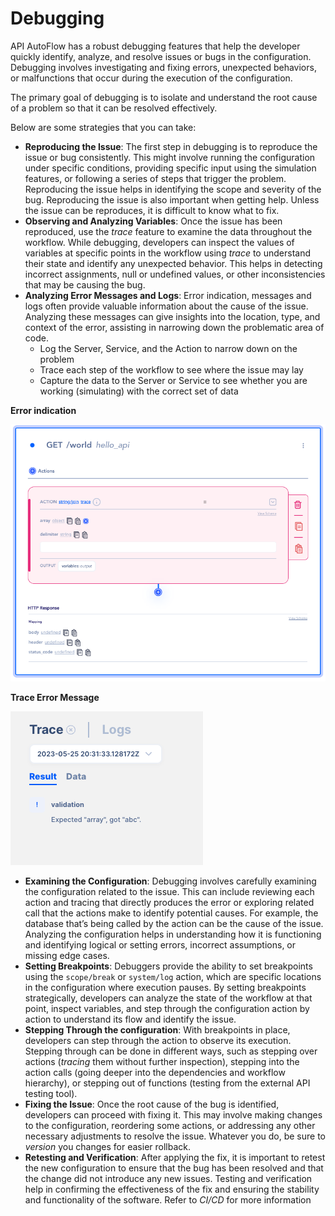 # Debugging

API AutoFlow has a robust debugging features that help the developer quickly identify, analyze, and resolve issues or bugs in the configuration. Debugging involves investigating and fixing errors, unexpected behaviors, or malfunctions that occur during the execution of the configuration.

The primary goal of debugging is to isolate and understand the root cause of a problem so that it can be resolved effectively. 

Below are some strategies that you can take:

- **Reproducing the Issue**: The first step in debugging is to reproduce the issue or bug consistently. This might involve running the configuration under specific conditions, providing specific input using the simulation features, or following a series of steps that trigger the problem. Reproducing the issue helps in identifying the scope and severity of the bug.
Reproducing the issue is also important when getting help.  Unless the issue can be reproduces, it is difficult to know what to fix.
- **Observing and Analyzing Variables**: Once the issue has been reproduced, use the *trace* feature to examine the data throughout the workflow.  While debugging, developers can inspect the values of variables at specific points in the workflow using *trace* to understand their state and identify any unexpected behavior. This helps in detecting incorrect assignments, null or undefined values, or other inconsistencies that may be causing the bug.
- **Analyzing Error Messages and Logs**: Error indication, messages and logs often provide valuable information about the cause of the issue. Analyzing these messages can give insights into the location, type, and context of the error, assisting in narrowing down the problematic area of code.
    - Log the Server, Service, and the Action to narrow down on the problem
    - Trace each step of the workflow to see where the issue may lay
    - Capture the data to the Server or Service to see whether you are working (simulating) with the correct set of data

**Error indication**

![Untitled](../../Workflow/Data%20Simulation/Untitled%203.png)

**Trace Error Message**

![Untitled](Untitled.png)

- **Examining the Configuration**: Debugging involves carefully examining the configuration related to the issue. This can include reviewing each action and tracing that directly produces the error or exploring related call that the actions make to identify potential causes. For example, the database that’s being called by the action can be the cause of the issue.  Analyzing the configuration helps in understanding how it is functioning and identifying logical or setting errors, incorrect assumptions, or missing edge cases.
- **Setting Breakpoints**: Debuggers provide the ability to set breakpoints using the `scope/break` or `system/log` action, which are specific locations in the configuration where execution pauses. By setting breakpoints strategically, developers can analyze the state of the workflow at that point, inspect variables, and step through the configuration action by action to understand its flow and identify the issue.
- **Stepping Through the configuration**: With breakpoints in place, developers can step through the action to observe its execution. Stepping through can be done in different ways, such as stepping over actions (*tracing* them without further inspection), stepping into the action calls (going deeper into the dependencies and workflow hierarchy), or stepping out of functions (testing from the external API testing tool).
- **Fixing the Issue**: Once the root cause of the bug is identified, developers can proceed with fixing it. This may involve making changes to the configuration, reordering some actions, or addressing any other necessary adjustments to resolve the issue.  Whatever you do, be sure to *version* you changes for easier rollback.
- **Retesting and Verification**: After applying the fix, it is important to retest the new configuration to ensure that the bug has been resolved and that the change did not introduce any new issues. Testing and verification help in confirming the effectiveness of the fix and ensuring the stability and functionality of the software.  Refer to *CI/CD* for more information